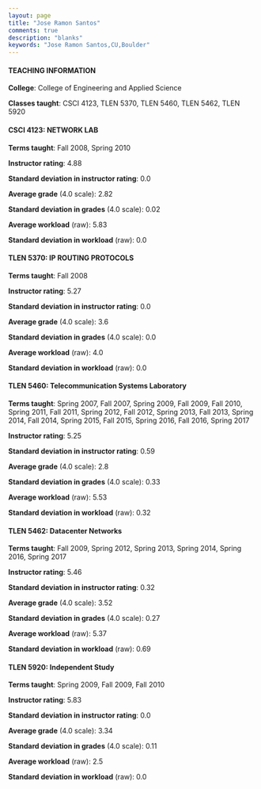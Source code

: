 ```yaml
---
layout: page
title: "Jose Ramon Santos" 
comments: true
description: "blanks"
keywords: "Jose Ramon Santos,CU,Boulder"
---
```

<head>
<script src="https://ajax.googleapis.com/ajax/libs/jquery/2.1.3/jquery.min.js"></script>
<script src="https://dl.dropboxusercontent.com/s/pc42nxpaw1ea4o9/highcharts.js?dl=0"></script>
<!-- <script src="../assets/js/highcharts.js"></script> -->
<style type="text/css">@font-face {
	font-family: "Bebas Neue";
	src: url(https://www.filehosting.org/file/details/544349/BebasNeue Regular.otf) format("opentype");
	}
	h1.Bebas { 
		font-family: "Bebas Neue", Verdana, Tahoma;
	}
</style>
</head>
	   
#### TEACHING INFORMATION

**College**: College of Engineering and Applied Science

**Classes taught**: CSCI 4123, TLEN 5370, TLEN 5460, TLEN 5462, TLEN 5920

#### CSCI 4123: NETWORK LAB

**Terms taught**: Fall 2008, Spring 2010

**Instructor rating**: 4.88

**Standard deviation in instructor rating**: 0.0

**Average grade** (4.0 scale): 2.82

**Standard deviation in grades** (4.0 scale): 0.02

**Average workload** (raw): 5.83

**Standard deviation in workload** (raw): 0.0

#### TLEN 5370: IP ROUTING PROTOCOLS

**Terms taught**: Fall 2008

**Instructor rating**: 5.27

**Standard deviation in instructor rating**: 0.0

**Average grade** (4.0 scale): 3.6

**Standard deviation in grades** (4.0 scale): 0.0

**Average workload** (raw): 4.0

**Standard deviation in workload** (raw): 0.0

#### TLEN 5460: Telecommunication Systems Laboratory

**Terms taught**: Spring 2007, Fall 2007, Spring 2009, Fall 2009, Fall 2010, Spring 2011, Fall 2011, Spring 2012, Fall 2012, Spring 2013, Fall 2013, Spring 2014, Fall 2014, Spring 2015, Fall 2015, Spring 2016, Fall 2016, Spring 2017

**Instructor rating**: 5.25

**Standard deviation in instructor rating**: 0.59

**Average grade** (4.0 scale): 2.8

**Standard deviation in grades** (4.0 scale): 0.33

**Average workload** (raw): 5.53

**Standard deviation in workload** (raw): 0.32

#### TLEN 5462: Datacenter Networks

**Terms taught**: Fall 2009, Spring 2012, Spring 2013, Spring 2014, Spring 2016, Spring 2017

**Instructor rating**: 5.46

**Standard deviation in instructor rating**: 0.32

**Average grade** (4.0 scale): 3.52

**Standard deviation in grades** (4.0 scale): 0.27

**Average workload** (raw): 5.37

**Standard deviation in workload** (raw): 0.69

#### TLEN 5920: Independent Study

**Terms taught**: Spring 2009, Fall 2009, Fall 2010

**Instructor rating**: 5.83

**Standard deviation in instructor rating**: 0.0

**Average grade** (4.0 scale): 3.34

**Standard deviation in grades** (4.0 scale): 0.11

**Average workload** (raw): 2.5

**Standard deviation in workload** (raw): 0.0

